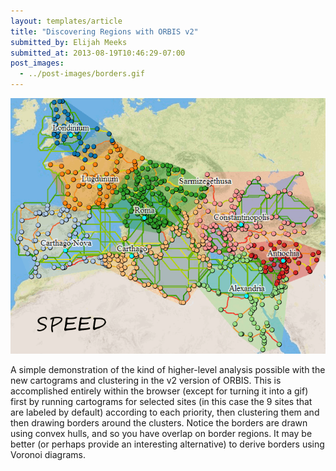 ```yaml
---
layout: templates/article
title: "Discovering Regions with ORBIS v2"
submitted_by: Elijah Meeks
submitted_at: 2013-08-19T10:46:29-07:00
post_images:
  - ../post-images/borders.gif
---
```


[![Animated difference in clusters in ORBIS v2](../post-images/borders.gif)](/sites/g/files/sbiybj8071/f/borders.gif)


A simple demonstration of the kind of higher-level analysis possible with the new cartograms and clustering in the v2 version of ORBIS. This is accomplished entirely within the browser (except for turning it into a gif) first by running cartograms for selected sites (in this case the 9 sites that are labeled by default) according to each priority, then clustering them and then drawing borders around the clusters. Notice the borders are drawn using convex hulls, and so you have overlap on border regions. It may be better (or perhaps provide an interesting alternative) to derive borders using Voronoi diagrams.


